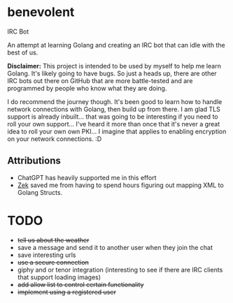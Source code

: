 # benevolent
IRC Bot

An attempt at learning Golang and creating an IRC bot that can idle with the best of us.

__Disclaimer:__ This project is intended to be used by myself to help me learn Golang. It's likely going to have bugs. So just a heads up, there are other IRC bots out there on GitHub that are more battle-tested and are programmed by people who know what they are doing.

I do recommend the journey though. It's been good to learn how to handle network connections with Golang, then build up from there. I am glad TLS support is already inbuilt... that was going to be interesting if you need to roll your own support... I've heard it more than once that it's never a great idea to roll your own own PKI... I imagine that applies to enabling encryption on your network connections. :D

## Attributions

- ChatGPT has heavily supported me in this effort
- [Zek](https://github.com/miku/zek) saved me from having to spend hours figuring out mapping XML to Golang Structs.

# TODO

- ~~tell us about the weather~~
- save a message and send it to another user when they join the chat
- save interesting urls
- ~~use a secure connection~~
- giphy and or tenor integration (interesting to see if there are IRC clients that support loading images)
- ~~add allow list to control certain functionality~~
- ~~implement using a registered user~~
